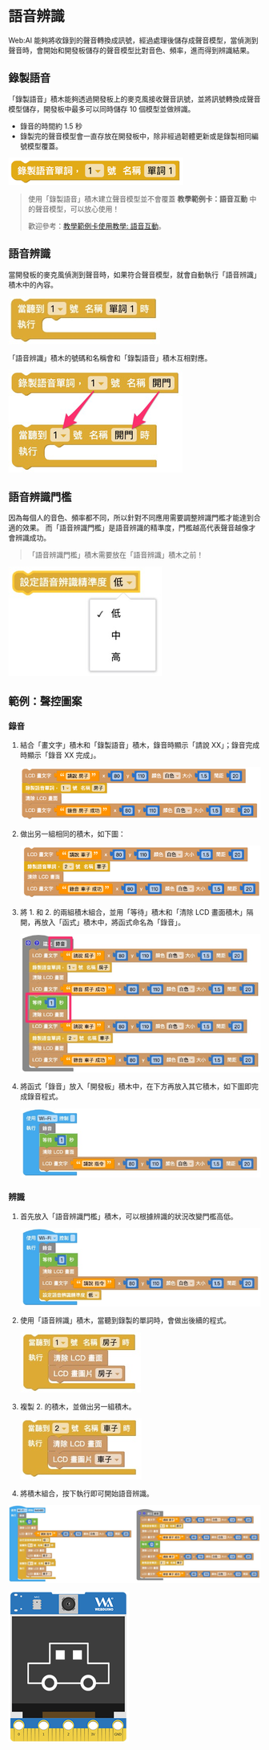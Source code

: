 # 語音辨識

Web:AI 能夠將收錄到的聲音轉換成訊號，經過處理後儲存成聲音模型，當偵測到聲音時，會開始和開發板儲存的聲音模型比對音色、頻率，進而得到辨識結果。

## 錄製語音

「錄製語音」積木能夠透過開發板上的麥克風接收聲音訊號，並將訊號轉換成聲音模型儲存，開發板中最多可以同時儲存 10 個模型並做辨識。

- 錄音的時間約 1.5 秒
- 錄製完的聲音模型會一直存放在開發板中，除非經過韌體更新或是錄製相同編號模型覆蓋。

![](../../assets/images/upload_35bfe0c86f4fe079f23d9c4ed1cf72e1.png)

> 使用「錄製語音」積木建立聲音模型並不會覆蓋 **教學範例卡：語音互動** 中的聲音模型，可以放心使用！
> 
> 歡迎參考：[教學範例卡使用教學: 語音互動](https://bpi-steam.com/WebAI/zh_tw/Unboxing/Card.html#B.-%E8%AA%9E%E9%9F%B3%E4%BA%92%E5%8B%95)。

## 語音辨識

當開發板的麥克風偵測到聲音時，如果符合聲音模型，就會自動執行「語音辨識」積木中的內容。

![](../../assets/images/upload_84a175743d91231364e358a130dc5fe9.jpg)

「語音辨識」積木的號碼和名稱會和「錄製語音」積木互相對應。

![](../../assets/images/upload_e61839237fec9517099e535434064a9f.png)

## 語音辨識門檻

因為每個人的音色、頻率都不同，所以針對不同應用需要調整辨識門檻才能達到合適的效果。
而「語音辨識門檻」是語音辨識的精準度，門檻越高代表聲音越像才會辨識成功。

> 「語音辨識門檻」積木需要放在「語音辨識」積木之前！

![](../../assets/images/upload_d5a69cbf6a0cff9e9bf5c5c66cb077a5.jpg)

## 範例：聲控圖案

### 錄音

1. 結合「畫文字」積木和「錄製語音」積木，錄音時顯示「請說 XX」；錄音完成時顯示「錄音 XX 完成」。

    ![](../../assets/images/upload_874d1de7d96a0bce1df0c6b344ea4c65.png)

2. 做出另一組相同的積木，如下圖：

    ![](../../assets/images/upload_278aa7293c58b306ce8359fda8feac76.png)

3. 將 1. 和 2. 的兩組積木組合，並用「等待」積木和「清除 LCD 畫面積木」隔開，再放入「函式」積木中，將函式命名為「錄音」。

    ![](../../assets/images/upload_277fede13002d8fcfe8e205a61494216.jpg)

4. 將函式「錄音」放入「開發板」積木中，在下方再放入其它積木，如下圖即完成錄音程式。

   ![](../../assets/images/upload_2074f0bf5244ad2996764e6ee4f5edd7.jpg)

### 辨識

1. 首先放入「語音辨識門檻」積木，可以根據辨識的狀況改變門檻高低。

   ![](../../assets/images/upload_8b9cd5eb6eb2a855a7e8560c7b70c765.jpg)

2. 使用「語音辨識」積木，當聽到錄製的單詞時，會做出後續的程式。

    ![](../../assets/images/upload_608e2765058f13e124cedfcbe1521f1c.jpg)

3. 複製 2. 的積木，並做出另一組積木。

    ![](../../assets/images/upload_4b8c00e2106272522dfaaf87b8811d4f.jpg)

4. 將積木組合，按下執行即可開始語音辨識。

![](../../assets/images/upload_6a2118831450e68215943573fe374108.jpg)

![](../../assets/images/upload_c072b055bcc2a28e37dfff15ff464567.gif)


<!-- ## 範例：辨識 4 色語音

### 錄音

1. 結合「畫文字」積木和「錄製語音」積木，並用「函式」積木將積木組合。

    ![](../../assets/images/upload_7f575d4dbc80a72fad033bfd904d5938.jpg)

2. 複製出 3 組同樣的積木，更改成「藍色」、「綠色」、「黃色」，做出如下圖。

> 記得更改：
> - 函式名稱
> - 畫文字
> - 語音號碼
> - 語音名稱

![](../../assets/images/upload_4304cc17c12b575ab5e505487ce254c2.jpg)

3. 將「函式」積木放入「開發板」積木中，並用「清除 LCD 畫面」積木區隔，避免文字被覆蓋。

    ![](../../assets/images/upload_87fc803ae4e31489b44b56ea4525dee3.jpg)

### 辨識 -->
